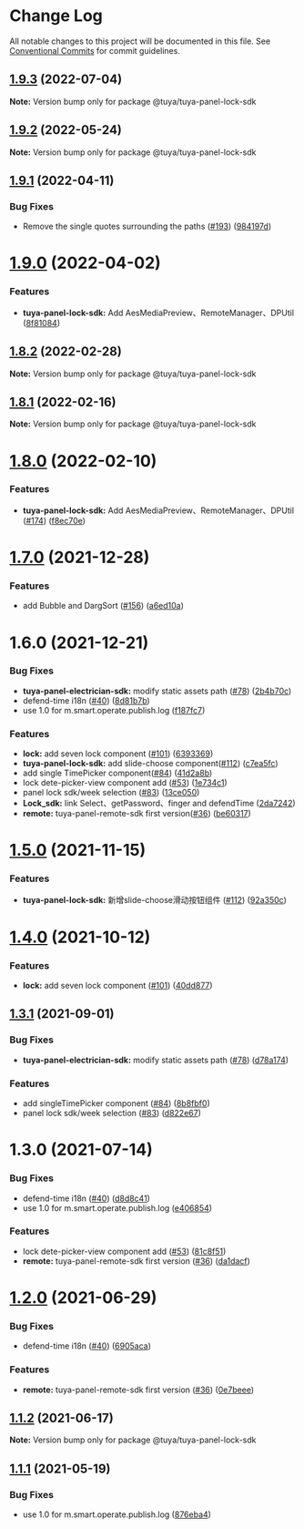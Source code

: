 # Change Log

All notable changes to this project will be documented in this file.
See [Conventional Commits](https://conventionalcommits.org) for commit guidelines.

## [1.9.3](https://github.com/tuya/tuya-panel-sdk/compare/@tuya/tuya-panel-lock-sdk@1.9.2...@tuya/tuya-panel-lock-sdk@1.9.3) (2022-07-04)

**Note:** Version bump only for package @tuya/tuya-panel-lock-sdk





## [1.9.2](https://github.com/tuya/tuya-panel-sdk/compare/@tuya/tuya-panel-lock-sdk@1.9.1...@tuya/tuya-panel-lock-sdk@1.9.2) (2022-05-24)

**Note:** Version bump only for package @tuya/tuya-panel-lock-sdk





## [1.9.1](https://github.com/tuya/tuya-panel-sdk/compare/@tuya/tuya-panel-lock-sdk@1.9.0...@tuya/tuya-panel-lock-sdk@1.9.1) (2022-04-11)


### Bug Fixes

* Remove the single quotes surrounding the paths ([#193](https://github.com/tuya/tuya-panel-sdk/issues/193)) ([984197d](https://github.com/tuya/tuya-panel-sdk/commit/984197d1d6bdf09a3ffddd12c8c1c95d1a601f5d))





# [1.9.0](https://github.com/tuya/tuya-panel-sdk/compare/@tuya/tuya-panel-lock-sdk@1.8.2...@tuya/tuya-panel-lock-sdk@1.9.0) (2022-04-02)


### Features

* **tuya-panel-lock-sdk:** Add AesMediaPreview、RemoteManager、DPUtil ([8f81084](https://github.com/tuya/tuya-panel-sdk/commit/8f81084bd180fff3e595dade11a92c982a3501d6))





## [1.8.2](https://github.com/tuya/tuya-panel-sdk/compare/@tuya/tuya-panel-lock-sdk@1.8.1...@tuya/tuya-panel-lock-sdk@1.8.2) (2022-02-28)

**Note:** Version bump only for package @tuya/tuya-panel-lock-sdk





## [1.8.1](https://github.com/tuya/tuya-panel-sdk/compare/@tuya/tuya-panel-lock-sdk@1.8.0...@tuya/tuya-panel-lock-sdk@1.8.1) (2022-02-16)

**Note:** Version bump only for package @tuya/tuya-panel-lock-sdk





# [1.8.0](https://github.com/tuya/tuya-panel-sdk/compare/@tuya/tuya-panel-lock-sdk@1.7.0...@tuya/tuya-panel-lock-sdk@1.8.0) (2022-02-10)


### Features

* **tuya-panel-lock-sdk:** Add AesMediaPreview、RemoteManager、DPUtil ([#174](https://github.com/tuya/tuya-panel-sdk/issues/174)) ([f8ec70e](https://github.com/tuya/tuya-panel-sdk/commit/f8ec70edd9c5708ee6a0decb6d5b931792b9367d))





# [1.7.0](https://github.com/tuya/tuya-panel-sdk/compare/@tuya/tuya-panel-lock-sdk@1.6.0...@tuya/tuya-panel-lock-sdk@1.7.0) (2021-12-28)


### Features

* add Bubble and DargSort ([#156](https://github.com/tuya/tuya-panel-sdk/issues/156)) ([a6ed10a](https://github.com/tuya/tuya-panel-sdk/commit/a6ed10a981e679c4ec9691b1c9d35aaca2505ab9))





# 1.6.0 (2021-12-21)


### Bug Fixes

* **tuya-panel-electrician-sdk:** modify static assets path ([#78](https://github.com/tuya/tuya-panel-sdk/issues/78)) ([2b4b70c](https://github.com/tuya/tuya-panel-sdk/commit/2b4b70ca2a5a78cc6d99ba4b5d257b2e092b8f70))
* defend-time i18n ([#40](https://github.com/tuya/tuya-panel-sdk/issues/40)) ([8d81b7b](https://github.com/tuya/tuya-panel-sdk/commit/8d81b7b77040aa009c1220a6e45907f057ad7643))
* use 1.0 for m.smart.operate.publish.log ([f187fc7](https://github.com/tuya/tuya-panel-sdk/commit/f187fc72dd5e2f7d982176305dce9ca563dc142d))


### Features

* **lock:** add seven lock component ([#101](https://github.com/tuya/tuya-panel-sdk/issues/101)) ([6393369](https://github.com/tuya/tuya-panel-sdk/commit/6393369fab4ebca0fd9fd88c34df40e736950059))
* **tuya-panel-lock-sdk:** add slide-choose component([#112](https://github.com/tuya/tuya-panel-sdk/issues/112)) ([c7ea5fc](https://github.com/tuya/tuya-panel-sdk/commit/c7ea5fc42643617923d9b6b2ad54a936ddfe01b7))
* add single TimePicker component([#84](https://github.com/tuya/tuya-panel-sdk/issues/84)) ([41d2a8b](https://github.com/tuya/tuya-panel-sdk/commit/41d2a8b66a88e4eaf1e5179f81d72ae32838d833))
* lock dete-picker-view component add ([#53](https://github.com/tuya/tuya-panel-sdk/issues/53)) ([1e734c1](https://github.com/tuya/tuya-panel-sdk/commit/1e734c10c9fdddca4cffda2a87d0114ec191eca6))
* panel lock sdk/week selection ([#83](https://github.com/tuya/tuya-panel-sdk/issues/83)) ([13ce050](https://github.com/tuya/tuya-panel-sdk/commit/13ce0503117aae12fa0327381a921c58f63d8240))
* **Lock_sdk:** link Select、getPassword、finger and defendTime ([2da7242](https://github.com/tuya/tuya-panel-sdk/commit/2da724202eca3f040aec2a05000e29b0dc49328b))
* **remote:** tuya-panel-remote-sdk first version([#36](https://github.com/tuya/tuya-panel-sdk/issues/36)) ([be60317](https://github.com/tuya/tuya-panel-sdk/commit/be6031758802336652fd7f5d4132ac0eca877c64))





# [1.5.0](https://github.com/tuya/tuya-panel-sdk/compare/@tuya/tuya-panel-lock-sdk@1.4.0...@tuya/tuya-panel-lock-sdk@1.5.0) (2021-11-15)


### Features

* **tuya-panel-lock-sdk:** 新增slide-choose滑动按钮组件 ([#112](https://github.com/tuya/tuya-panel-sdk/issues/112)) ([92a350c](https://github.com/tuya/tuya-panel-sdk/commit/92a350cb54dd0d5195e207350812dfd13811099a))





# [1.4.0](https://github.com/tuya/tuya-panel-sdk/compare/@tuya/tuya-panel-lock-sdk@1.3.1...@tuya/tuya-panel-lock-sdk@1.4.0) (2021-10-12)


### Features

* **lock:** add seven lock component ([#101](https://github.com/tuya/tuya-panel-sdk/issues/101)) ([40dd877](https://github.com/tuya/tuya-panel-sdk/commit/40dd877ea87ff092b577cc94369c6b7e61804e8d))





## [1.3.1](https://github.com/tuya/tuya-panel-sdk/compare/@tuya/tuya-panel-lock-sdk@1.3.0...@tuya/tuya-panel-lock-sdk@1.3.1) (2021-09-01)


### Bug Fixes

* **tuya-panel-electrician-sdk:** modify static assets path ([#78](https://github.com/tuya/tuya-panel-sdk/issues/78)) ([d78a174](https://github.com/tuya/tuya-panel-sdk/commit/d78a1749966e7e7348fcc8614a7c15ff4954e76f))


### Features

* add singleTimePicker component ([#84](https://github.com/tuya/tuya-panel-sdk/issues/84)) ([8b8fbf0](https://github.com/tuya/tuya-panel-sdk/commit/8b8fbf04aed68e1570bcd4b339ddfd726bf45ae5))
* panel lock sdk/week selection ([#83](https://github.com/tuya/tuya-panel-sdk/issues/83)) ([d822e67](https://github.com/tuya/tuya-panel-sdk/commit/d822e67674ffb73dd6b8904ed08479a0c69c61cd))





# 1.3.0 (2021-07-14)


### Bug Fixes

* defend-time i18n ([#40](https://github.com/tuya/tuya-panel-sdk/issues/40)) ([d8d8c41](https://github.com/tuya/tuya-panel-sdk/commit/d8d8c4113508fccd9867fdf45729f6dc14f1c886))
* use 1.0 for  m.smart.operate.publish.log ([e406854](https://github.com/tuya/tuya-panel-sdk/commit/e406854653878287b8855bc1bf61e5083794f52e))


### Features

* lock dete-picker-view component add ([#53](https://github.com/tuya/tuya-panel-sdk/issues/53)) ([81c8f51](https://github.com/tuya/tuya-panel-sdk/commit/81c8f518975a354b4d26113c0bdd6dfd901c7729))
* **remote:** tuya-panel-remote-sdk first version ([#36](https://github.com/tuya/tuya-panel-sdk/issues/36)) ([da1dacf](https://github.com/tuya/tuya-panel-sdk/commit/da1dacf1bf7bf7bafde81ea452bedac630182b63))





# [1.2.0](https://github.com/tuya/tuya-panel-sdk/compare/@tuya/tuya-panel-lock-sdk@1.1.1...@tuya/tuya-panel-lock-sdk@1.2.0) (2021-06-29)


### Bug Fixes

* defend-time i18n ([#40](https://github.com/tuya/tuya-panel-sdk/issues/40)) ([6905aca](https://github.com/tuya/tuya-panel-sdk/commit/6905aca0c17caeb8dc708d4a5192c74062fa9d7c))


### Features

* **remote:** tuya-panel-remote-sdk first version ([#36](https://github.com/tuya/tuya-panel-sdk/issues/36)) ([0e7beee](https://github.com/tuya/tuya-panel-sdk/commit/0e7beee44ade25c6823b95cd55b9612edc9af118))





## [1.1.2](https://github.com/tuya/tuya-panel-sdk/compare/@tuya/tuya-panel-lock-sdk@1.1.1...@tuya/tuya-panel-lock-sdk@1.1.2) (2021-06-17)

**Note:** Version bump only for package @tuya/tuya-panel-lock-sdk





## [1.1.1](https://github.com/tuya/tuya-panel-sdk/compare/@tuya/tuya-panel-lock-sdk@1.1.0...@tuya/tuya-panel-lock-sdk@1.1.1) (2021-05-19)


### Bug Fixes

* use 1.0 for  m.smart.operate.publish.log ([876eba4](https://github.com/tuya/tuya-panel-sdk/commit/876eba449aebebb1a2f95c32c2c307ccf9242f91))
